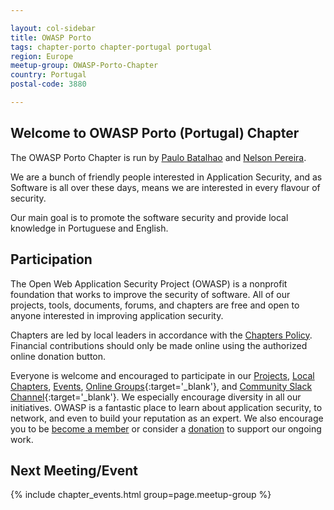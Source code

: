 ```yaml
---

layout: col-sidebar
title: OWASP Porto
tags: chapter-porto chapter-portugal portugal
region: Europe
meetup-group: OWASP-Porto-Chapter
country: Portugal
postal-code: 3880

---
```


## Welcome to OWASP Porto (Portugal) Chapter 
The OWASP Porto Chapter is run by [Paulo Batalhao](mailto:paulo.batalhao@owasp.org) and [Nelson Pereira](mailto:nelson.pereira@owasp.org).

We are a bunch of friendly people interested in Application Security, and as Software is all over these days, means we
are interested in every flavour of security.

Our main goal is to promote the software security and provide local knowledge in Portuguese and English.

## Participation
The Open Web Application Security Project (OWASP) is a nonprofit foundation that works to improve the security of software. All of our projects, tools, documents, forums, and chapters are free and open to anyone interested in improving application security. 

Chapters are led by local leaders in accordance with the [Chapters Policy](/www-policy/operational/chapters). Financial contributions should only be made online using the authorized online donation button. 

Everyone is welcome and encouraged to participate in our [Projects](/projects/), [Local Chapters](/chapters/), [Events](/events/), [Online Groups](https://groups.google.com/a/owasp.com/){:target='_blank'}, and [Community Slack Channel](https://owasp.slack.com/){:target='_blank'}. We especially encourage diversity in all our initiatives. OWASP is a fantastic place to learn about application security, to network, and even to build your reputation as an expert. We also encourage you to be [become a member](/membership/) or consider a [donation](/donate/) to support our ongoing work.

Next Meeting/Event
---------------------
{% include chapter_events.html group=page.meetup-group %}
